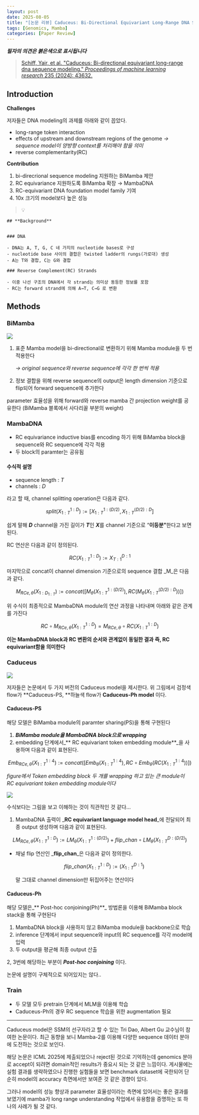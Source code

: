 ```yaml
---
layout: post
date: 2025-08-05
title: "[논문 리뷰] Caduceus: Bi-Directional Equivariant Long-Range DNA Sequence Modeling"
tags: [Genomics, Mamba]
categories: [Paper Review]
---
```


<span class="notion-red">_**필자의 의견은 붉은색으로 표시됩니다**_</span>


> [Schiff, Yair, et al. "Caduceus: Bi-directional equivariant long-range dna sequence modeling." ](https://pmc.ncbi.nlm.nih.gov/articles/PMC12189541/)[_Proceedings of machine learning research_](https://pmc.ncbi.nlm.nih.gov/articles/PMC12189541/)[ 235 (2024): 43632.](https://pmc.ncbi.nlm.nih.gov/articles/PMC12189541/)



## Introduction


**Challenges**


저자들은 DNA modeling의 과제를 아래와 같이 꼽았다.

- long-range token interaction
- effects of upstream and downstream regions of the genome 
_→ sequence model이 양방향 context를 처리해야 함을 의미_
- reverse complementarity(RC)

**Contribution**

1. bi-direcrional sequence modeling 지원하는 BiMamba 제안
1. RC equivariance 지원하도록 BiMamba 확장 → MambaDNA
1. RC-equivariant DNA foundation model family 기여
1. 10x 크기의 model보다 높은 성능

> 💡 


	## **Background**


	### DNA

	- DNA는 A, T, G, C 네 가지의 nucleotide bases로 구성
	- nucleotide base 사이의 결합은 twisted ladder의 rungs(가로대) 생성
	- A는 T와 결합, C는 G와 결합

	### Reverse Complement(RC) Strands

	- 이중 나선 구조의 DNA에서 각 strand는 의미상 동등한 정보를 포함
	- RC는 forward strand에 의해 A→T, C→G 로 변환


## Methods



### BiMamba


![](https://prod-files-secure.s3.us-west-2.amazonaws.com/542b861c-36a8-4051-84e5-8804b6728dba/2c247d59-7815-4980-99f0-8f0d21f445a7/image.png?X-Amz-Algorithm=AWS4-HMAC-SHA256&X-Amz-Content-Sha256=UNSIGNED-PAYLOAD&X-Amz-Credential=ASIAZI2LB4667IXEAHBY%2F20250823%2Fus-west-2%2Fs3%2Faws4_request&X-Amz-Date=20250823T040115Z&X-Amz-Expires=3600&X-Amz-Security-Token=IQoJb3JpZ2luX2VjEMz%2F%2F%2F%2F%2F%2F%2F%2F%2F%2FwEaCXVzLXdlc3QtMiJHMEUCIH9oA6q%2FZfh1hvhkovGnCAf8smh%2FvvwmkelJEOb3Tr9GAiEAn2NBf9CdxF4hmtONcCCoobyHqjDA5g6aTjMKwPSdGG0q%2FwMIJBAAGgw2Mzc0MjMxODM4MDUiDE%2B2hdS61jsqufaoSircA28L4sePwIdhv87cU2yQMcEDkBoXZ0IHh8QPZWa%2FvuoBywndBjofHZjFTYCbE2pBD90r8tcDkQcCG7kZ5qkaiPLUsqxW0plc%2FTW5Ww6%2BwsIkSQieEtb8Y%2Fgs98X1%2FNdYFF9IZmS9nfCQEx0wlq%2FySTt2WVlGULL9Cma8QV4nFupPkShPdIVMspMYTw3pmRmQVbb%2BmDRrcccD2QzRbILjmvUKO%2BxMK0joB%2Fk13YbsGMQJhDSwdgYDZtEVBENmOJDwxhhWpGosqnBBKQIZzDilvothiBHGLHniiT9J3GUq8N5SRd9pTQuebRnPXNkk%2FSYDaJBiXAmxGXp2XB%2F%2F5Pzf8i8RSHBwP31q2VzXdK%2Bnk%2FIG9i57HCCuNs3GE7S0UxL46MLWuJ8AzO9KYw4kz3hVAby6ZiSxNwJhktiMNQ0LeAzd3N0lRVD9ywIxNTTFP3uAMJC43lwy%2BgL%2F%2BV7gWjoUaLrzQkleXaBwiF53mYFIi9dwRlRydWY4TlDvJQmAUSqo1tRjjnK%2F5M5K0tE39MnnSDiRS3u8%2BNxhACjT4Ef1AMsZFNRTA4Wmw5lBPNFxR%2FUiXqZpuHc53fxCQAPlgBwsclr6dT15Up46XH8JvbTFdPtmsTp9%2BTeZ0VMmxDgSMMfnpMUGOqUB0Xz2eAv5Ywh%2BdXt5bWn2I3Mby5QeZ7QxhiTWhhqvANhZQ13LECSWJ5Z9ZyaX8FGn%2FkkXZUujGI3CY%2FedL30NVWWkAW7yibh3K2UHKZIxxWtdKP8PSOoqRKGEU%2BFWLXTrR3goDIbEYk%2BJD%2BFssnBB65dFJ6wqRvFqkkF%2B87DSiKuzvDpYLMrTMhwYbNrxExpr1etZGwmZtn31CaMakek5gtC7SL1Z&X-Amz-Signature=4a2e128e91829d25ab78e5b1d4c8818fa03b48ab4425830c49c649a627829e65&X-Amz-SignedHeaders=host&x-amz-checksum-mode=ENABLED&x-id=GetObject)

1. 표준 Mamba model을 bi-directional로 변환하기 위해 Mamba module을 두 번 적용한다

	_→ original sequence와 reverse sequence에 각각 한 번씩 적용_

1. 정보 결합을 위해 reverse sequence의 output은 length dimension 기준으로 flip되어 forward sequence에 추가한다

parameter 효율성을 위해 forward와 reverse mamba 간 projection weight를 공유한다 (BiMamba 블록에서 사다리꼴 부분의 weight)



### MambaDNA

- RC equivariance inductive bias를 encoding 하기 위해 BiMamba block을 sequence와 RC sequence에 각각 적용
- 두 block의 paramter는 공유됨


#### 수식적 설명

- sequence length : _T_
- channels : _D_

라고 할 때,  channel splitting operation은 다음과 같다.


$$
split(X^{1:D}_{1:T}):=[X^{1:(D/2)}_{1:T},X^{(D/2):D}_{1:T}]
$$


<span class="notion-red">쉽게 말해 </span><span class="notion-red">_**D**_</span><span class="notion-red"> channel을 가진 길이가 </span><span class="notion-red">_**T**_</span><span class="notion-red">인 </span><span class="notion-red">_**X**_</span><span class="notion-red">를 channel 기준으로 “</span><span class="notion-red">**이등분”**</span><span class="notion-red">한다고 보면 된다.</span>


RC 연산은 다음과 같이 정의된다.


$$
RC(X^{1:D}_{1:T}):=X^{D:1}_{T:1}
$$


마지막으로 concat이 channel dimension 기준으로의 sequence 결합 _M_은 다음과 같다.


$$
M_{RCe,\theta}(X_{1:D_{1:T}}):=concat([M_{\theta}(X^{1:(D/2)}_{1:T}),RC(M_{\theta}(X^{(D/2):D}_{1:T}))])
$$


위 수식이 최종적으로 MambaDNA module의 연산 과정을 나타내며 아래와 같은 관계를 가진다


$$
RC\circ M_{RCe,\theta}(X^{1:D}_{1:T}) = M_{RCe,\theta} \circ RC(X^{1:D}_{1:T})
$$


**이는 MambaDNA block과 RC 변환의 순서와 관계없이 동일한 결과 즉, RC equivariant함을 의미한다**



### Caduceus


![](https://prod-files-secure.s3.us-west-2.amazonaws.com/542b861c-36a8-4051-84e5-8804b6728dba/f94a60d7-8145-473b-aef9-7c68d3ec604a/image.png?X-Amz-Algorithm=AWS4-HMAC-SHA256&X-Amz-Content-Sha256=UNSIGNED-PAYLOAD&X-Amz-Credential=ASIAZI2LB4667IXEAHBY%2F20250823%2Fus-west-2%2Fs3%2Faws4_request&X-Amz-Date=20250823T040116Z&X-Amz-Expires=3600&X-Amz-Security-Token=IQoJb3JpZ2luX2VjEMz%2F%2F%2F%2F%2F%2F%2F%2F%2F%2FwEaCXVzLXdlc3QtMiJHMEUCIH9oA6q%2FZfh1hvhkovGnCAf8smh%2FvvwmkelJEOb3Tr9GAiEAn2NBf9CdxF4hmtONcCCoobyHqjDA5g6aTjMKwPSdGG0q%2FwMIJBAAGgw2Mzc0MjMxODM4MDUiDE%2B2hdS61jsqufaoSircA28L4sePwIdhv87cU2yQMcEDkBoXZ0IHh8QPZWa%2FvuoBywndBjofHZjFTYCbE2pBD90r8tcDkQcCG7kZ5qkaiPLUsqxW0plc%2FTW5Ww6%2BwsIkSQieEtb8Y%2Fgs98X1%2FNdYFF9IZmS9nfCQEx0wlq%2FySTt2WVlGULL9Cma8QV4nFupPkShPdIVMspMYTw3pmRmQVbb%2BmDRrcccD2QzRbILjmvUKO%2BxMK0joB%2Fk13YbsGMQJhDSwdgYDZtEVBENmOJDwxhhWpGosqnBBKQIZzDilvothiBHGLHniiT9J3GUq8N5SRd9pTQuebRnPXNkk%2FSYDaJBiXAmxGXp2XB%2F%2F5Pzf8i8RSHBwP31q2VzXdK%2Bnk%2FIG9i57HCCuNs3GE7S0UxL46MLWuJ8AzO9KYw4kz3hVAby6ZiSxNwJhktiMNQ0LeAzd3N0lRVD9ywIxNTTFP3uAMJC43lwy%2BgL%2F%2BV7gWjoUaLrzQkleXaBwiF53mYFIi9dwRlRydWY4TlDvJQmAUSqo1tRjjnK%2F5M5K0tE39MnnSDiRS3u8%2BNxhACjT4Ef1AMsZFNRTA4Wmw5lBPNFxR%2FUiXqZpuHc53fxCQAPlgBwsclr6dT15Up46XH8JvbTFdPtmsTp9%2BTeZ0VMmxDgSMMfnpMUGOqUB0Xz2eAv5Ywh%2BdXt5bWn2I3Mby5QeZ7QxhiTWhhqvANhZQ13LECSWJ5Z9ZyaX8FGn%2FkkXZUujGI3CY%2FedL30NVWWkAW7yibh3K2UHKZIxxWtdKP8PSOoqRKGEU%2BFWLXTrR3goDIbEYk%2BJD%2BFssnBB65dFJ6wqRvFqkkF%2B87DSiKuzvDpYLMrTMhwYbNrxExpr1etZGwmZtn31CaMakek5gtC7SL1Z&X-Amz-Signature=1a9f5ccaa37e062625c31ba60335944756ff0ad3d2c31b785c7f44ce6981fedb&X-Amz-SignedHeaders=host&x-amz-checksum-mode=ENABLED&x-id=GetObject)


저자들은 논문에서 두 가지 버전의 Caduceus model을 제시한다. 위 그림에서 검정색 flow가 **Caduceus-PS, **하늘색 flow가 **Caduceus-Ph model** 이다.



#### Caduceus-PS


해당 모델은 BiMamba module의 paramter sharing(PS)을 통해 구현된다

1. _**BiMamba module을 MambaDNA block으로 wrapping**_
1. embedding 단계에서_** RC equivariant token embedding module**_을 사용하며 다음과 같이 표현된다.

$$
Emb_{RCe,\theta}(X^{1:4}_{1:T}):=concat([Emb_{\theta}(X^{1:4}_{1:T}),RC \circ Emb_{\theta}(RC(X^{1:4}_{1:T}))])
$$


_figure에서 Token embedding block 두 개를 wrapping 하고 있는 큰 module이 RC equivariant token embedding module이다_


![](https://prod-files-secure.s3.us-west-2.amazonaws.com/542b861c-36a8-4051-84e5-8804b6728dba/b175e4da-71eb-4e91-8c23-a06dabe673c9/image.png?X-Amz-Algorithm=AWS4-HMAC-SHA256&X-Amz-Content-Sha256=UNSIGNED-PAYLOAD&X-Amz-Credential=ASIAZI2LB4667IXEAHBY%2F20250823%2Fus-west-2%2Fs3%2Faws4_request&X-Amz-Date=20250823T040116Z&X-Amz-Expires=3600&X-Amz-Security-Token=IQoJb3JpZ2luX2VjEMz%2F%2F%2F%2F%2F%2F%2F%2F%2F%2FwEaCXVzLXdlc3QtMiJHMEUCIH9oA6q%2FZfh1hvhkovGnCAf8smh%2FvvwmkelJEOb3Tr9GAiEAn2NBf9CdxF4hmtONcCCoobyHqjDA5g6aTjMKwPSdGG0q%2FwMIJBAAGgw2Mzc0MjMxODM4MDUiDE%2B2hdS61jsqufaoSircA28L4sePwIdhv87cU2yQMcEDkBoXZ0IHh8QPZWa%2FvuoBywndBjofHZjFTYCbE2pBD90r8tcDkQcCG7kZ5qkaiPLUsqxW0plc%2FTW5Ww6%2BwsIkSQieEtb8Y%2Fgs98X1%2FNdYFF9IZmS9nfCQEx0wlq%2FySTt2WVlGULL9Cma8QV4nFupPkShPdIVMspMYTw3pmRmQVbb%2BmDRrcccD2QzRbILjmvUKO%2BxMK0joB%2Fk13YbsGMQJhDSwdgYDZtEVBENmOJDwxhhWpGosqnBBKQIZzDilvothiBHGLHniiT9J3GUq8N5SRd9pTQuebRnPXNkk%2FSYDaJBiXAmxGXp2XB%2F%2F5Pzf8i8RSHBwP31q2VzXdK%2Bnk%2FIG9i57HCCuNs3GE7S0UxL46MLWuJ8AzO9KYw4kz3hVAby6ZiSxNwJhktiMNQ0LeAzd3N0lRVD9ywIxNTTFP3uAMJC43lwy%2BgL%2F%2BV7gWjoUaLrzQkleXaBwiF53mYFIi9dwRlRydWY4TlDvJQmAUSqo1tRjjnK%2F5M5K0tE39MnnSDiRS3u8%2BNxhACjT4Ef1AMsZFNRTA4Wmw5lBPNFxR%2FUiXqZpuHc53fxCQAPlgBwsclr6dT15Up46XH8JvbTFdPtmsTp9%2BTeZ0VMmxDgSMMfnpMUGOqUB0Xz2eAv5Ywh%2BdXt5bWn2I3Mby5QeZ7QxhiTWhhqvANhZQ13LECSWJ5Z9ZyaX8FGn%2FkkXZUujGI3CY%2FedL30NVWWkAW7yibh3K2UHKZIxxWtdKP8PSOoqRKGEU%2BFWLXTrR3goDIbEYk%2BJD%2BFssnBB65dFJ6wqRvFqkkF%2B87DSiKuzvDpYLMrTMhwYbNrxExpr1etZGwmZtn31CaMakek5gtC7SL1Z&X-Amz-Signature=95c14160a1e7fd6ef863e1d6c9510e336ea7c4fb75b86e968e1c059351d181e1&X-Amz-SignedHeaders=host&x-amz-checksum-mode=ENABLED&x-id=GetObject)


<span class="notion-red">수식보다는 그림을 보고 이해하는 것이 직관적인 것 같다…</span>

1. MambaDNA 출력이 _**RC equivariant language model head**_에 전달되어 최종 output 생성하며 다음과 같이 표현된다.

$$
LM_{RCe,\theta}(X^{1:D}_{1:T}):= LM_{\theta}(X^{1:(D/2)}_{1:T})+flip\_chan\circ LM_{\theta}(X^{D:(D/2)}_{1:T})
$$

- 채널 flip 연산인 _**flip\_chan**_은 다음과 같이 정의한다.

	$$
	flip\_chan(X^{1:D}_{1:T}):=(X^{D:1}_{1:T})
	$$


	말 그대로 channel dimension만 뒤집어주는 연산이다



#### Caduceus-Ph


해당 모델은_** Post-hoc conjoining(Ph)**_ 방법론을 이용해 BiMamba block stack을 통해 구현된다

1. MambaDNA block을 사용하지 않고 BiMamba module을 backbone으로 학습
1. inference 단계에서 input sequence와 input의 RC sequence를 각각 model에 입력
1. 두 output을 평균해 최종 output 산출

2, 3번에 해당하는 부분이 _**Post-hoc conjoining**_ 이다.


<span class="notion-red">논문에 설명이 구체적으로 되어있지는 않다..</span>



### Train

- 두 모델 모두 pretrain 단계에서 MLM을 이용해 학습
- Caduceus-Ph의 경우 RC sequence 학습을 위한 augmentation 필요

---


<span class="notion-red">Caduceus model은 SSM의 선구자라고 할 수 있는 Tri Dao, Albert Gu 교수님이 참여한 논문이다. 최근 동향을 보니 Mamba-2를 이용해 다양한 sequence 데이터 분야에 도전하는 것으로 보인다.</span>


<span class="notion-red">해당 논문은 ICML 2025에 제출되었으나 reject된 것으로 기억하는데 genomics 분야로 accept이 되려면 domain적인 results가 중요시 되는 것 같은 느낌이다. 게시물에는 실험 결과를 생략하였으나 진행한 실험들을 보면 benchmark dataset에 국한되어 단순히 model의 accuracy 측면에서만 보여준 것 같은 경향이 있다.</span>


<span class="notion-red">그러나 model의 성능 향상과 parameter 효율성이라는 측면에 있어서는 좋은 결과를 보였기에 mamba가 long range understanding 작업에서 유용함을 증명하는 또 하나의 사례가 될 것 같다.</span>

